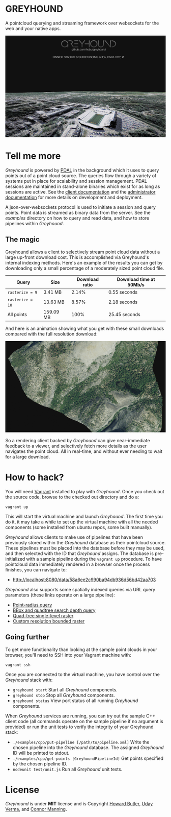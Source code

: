 # GREYHOUND

A pointcloud querying and streaming framework over websockets for the web and your native apps.

![pointcloud](pointcloud.png)

# Tell me more
_Greyhound_ is powered by [PDAL](http://www.pointcloud.org/) in the background which it uses to query points out of a point cloud source. The queries flow through a variety of systems put in place for scalability and session management.  PDAL sessions are maintained in stand-alone binaries which exist for as long as sessions are active.  See the [client documentation](https://github.com/hobu/greyhound/blob/master/doc/clientDevelopment.rst) and the [administrator documentation](https://github.com/hobu/greyhound/blob/master/doc/administration.rst) for more details on development and deployment.

A json-over-websockets protocol is used to initiate a session and query points.  Point data is streamed as binary data from the server.  See the _examples_ directory on how to query and read data, and how to store pipelines within _Greyhound_.

## The magic
Greyhound allows a client to selectively stream point cloud data without a large up-front download cost.  This is accomplished via Greyhound's internal indexing methods.  Here's an example of the results you can get by downloading only a small percentage of a moderately sized point cloud file.

| Query              | Size       | Download ratio | Download time at 50Mb/s    |
|--------------------|------------|----------------|----------------------------|
| ``rasterize = 9``  | 3.41 MB    | 2.14%          | 0.55 seconds               |
| ``rasterize = 10`` | 13.63 MB   | 8.57%          | 2.18 seconds               |
| All points         | 159.09 MB  | 100%           | 25.45 seconds              |

And here is an animation showing what you get with these small downloads compared with the full resolution download:

![animation](doc/animation.gif)

So a rendering client backed by _Greyhound_ can give near-immediate feedback to a viewer, and selectively fetch more details as the user navigates the point cloud.  All in real-time, and without ever needing to wait for a large download.

# How to hack?
You will need [Vagrant](http://www.vagrantup.com/) installed to play with _Greyhound_.  Once you check out the source code, browse to the checked out directory and do a:

	vagrant up

This will start the virtual machine and launch _Greyhound_.  The first time you do it, it may take a while to set up the virtual machine with all the needed components (some installed from ubuntu repos, some built manually).

_Greyhound_ allows clients to make use of pipelines that have been previously stored within the _Greyhound_ database as their pointcloud source.  These pipelines must be placed into the database before they may be used, and then selected with the ID that _Greyhound_ assigns.  The database is pre-initialized with a sample pipeline during the `vagrant up` procedure.  To have pointcloud data immediately rendered in a browser once the process finishes, you can navigate to:

- [http://localhost:8080/data/58a6ee2c990ba94db936d56bd42aa703](http://localhost:8080/data/5adcf597e3376f98471bf37816e9af2c)


_Greyhound_ also supports some spatially indexed queries via URL query parameters (these links operate on a large pipeline):

- [Point-radius query](http://localhost:8080/data/a87d0a50e03a880c75e9f872c925f984?radius=400&geo={%22type%22:%22Point%22,%22coordinates%22:[276488.2105233709,4179808.998997613,2029.596267072244]})
- [BBox and quadtree search depth query](http://localhost:8080/data/a87d0a50e03a880c75e9f872c925f984?geo={%22bbox%22:[276400,4179000,277100,4179700]}&depthEnd=10)
- [Quad-tree single-level raster](http://localhost:8080/data/a87d0a50e03a880c75e9f872c925f984?rasterize=9)
- [Custom resolution bounded raster](http://localhost:8080/data/a87d0a50e03a880c75e9f872c925f984?geo={%22bbox%22:[276400,4179000,277100,4179700]}&resolution=[256,256])

## Going further
To get more functionality than looking at the sample point clouds in your browser, you'll need to SSH into your Vagrant machine with:

	vagrant ssh

Once you are connected to the virtual machine, you have control over the _Greyhound_ stack with:

- `greyhound start`  Start all _Greyhound_ components.
- `greyhound stop`   Stop all _Greyhound_ components.
- `greyhound status` View port status of all running _Greyhound_ components.

When _Greyhound_ services are running, you can try out the sample C++ client code (all commands operate on the sample pipeline if no argument is provided) or run the unit tests to verify the integrity of your Greyhound stack:

- `./examples/cpp/put-pipeline [/path/to/pipeline.xml]` Write the chosen pipeline into the _Greyhound_ database.  The assigned _Greyhound_ ID will be printed to stdout.
- `./examples/cpp/get-points [GreyhoundPipelineId]`     Get points specified by the chosen pipeline ID.
- `nodeunit test/unit.js`                               Run all _Greyhound_ unit tests.

# License
_Greyhound_ is under **MIT** license and is Copyright [Howard Butler](http://hobu.co), [Uday Verma](https://github.com/verma), and [Connor Manning](https://github.com/connormanning).

